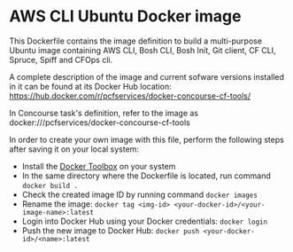 # AWS CLI Ubuntu Docker image

This Dockerfile contains the image definition to build a multi-purpose Ubuntu image containing AWS CLI, Bosh CLI, Bosh Init, Git client, CF CLI, Spruce, Spiff and CFOps cli.

A complete description of the image and current sofware versions installed in it can be found at its Docker Hub location:
https://hub.docker.com/r/pcfservices/docker-concourse-cf-tools/

In Concourse task's definition, refer to the image as docker:///pcfservices/docker-concourse-cf-tools

In order to create your own image with this file, perform the following steps after saving it on your local system:
- Install the [Docker Toolbox](https://www.docker.com/products/docker-toolbox) on your system
- In the same directory where the Dockerfile is located,  run command ```docker build .```
- Check the created image ID by running command ```docker images```
- Rename the image: ```docker tag <img-id> <your-docker-id>/<your-image-name>:latest```
- Login into Docker Hub using your Docker credentials: ```docker login```
- Push the new image to Docker Hub: ```docker push <your-docker-id>/<name>:latest```
